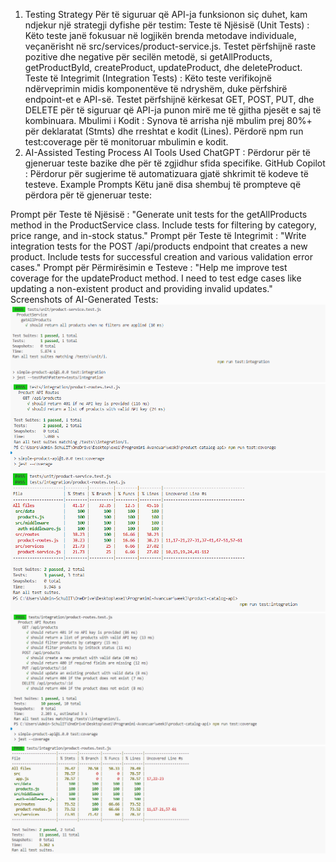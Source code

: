 1. Testing Strategy
Për të siguruar që API-ja funksionon siç duhet, kam ndjekur një strategji dyfishe për testim:
Teste të Njësisë (Unit Tests) :
Këto teste janë fokusuar në logjikën brenda metodave individuale, veçanërisht në src/services/product-service.js.
Testet përfshijnë raste pozitive dhe negative për secilën metodë, si getAllProducts, getProductById, createProduct, updateProduct, dhe deleteProduct.
Teste të Integrimit (Integration Tests) :
Këto teste verifikojnë ndërveprimin midis komponentëve të ndryshëm, duke përfshirë endpoint-et e API-së.
Testet përfshijnë kërkesat GET, POST, PUT, dhe DELETE për të siguruar që API-ja punon mirë me të gjitha pjesët e saj të kombinuara.
Mbulimi i Kodit :
Synova të arrisha një mbulim prej 80%+ për deklaratat (Stmts) dhe rreshtat e kodit (Lines).
Përdorë npm run test:coverage për të monitoruar mbulimin e kodit.
2. AI-Assisted Testing Process
AI Tools Used
ChatGPT : Përdorur për të gjeneruar teste bazike dhe për të zgjidhur sfida specifike.
GitHub Copilot : Përdorur për sugjerime të automatizuara gjatë shkrimit të kodeve të testeve.
Example Prompts
Këtu janë disa shembuj të prompteve që përdora për të gjeneruar teste:

Prompt për Teste të Njësisë :
"Generate unit tests for the getAllProducts method in the ProductService class. Include tests for filtering by category, price range, and in-stock status."
Prompt për Teste të Integrimit :
"Write integration tests for the POST /api/products endpoint that creates a new product. Include tests for successful creation and various validation error cases."
Prompt për Përmirësimin e Testeve :
"Help me improve test coverage for the updateProduct method. I need to test edge cases like updating a non-existent product and providing invalid updates."
Screenshots of AI-Generated Tests:
![Alt Text](./screenshots/test1.png)
![Alt Text](./screenshots/test2.png)
![Alt Text](./screenshots/test3.png)
![Alt Text](./screenshots/test4.png)
![Alt Text](./screenshots/test5.png)
